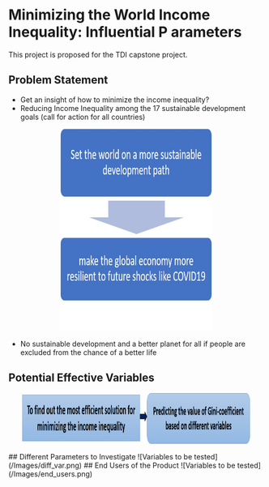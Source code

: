 # Minimizing the World Income Inequality: Influential P arameters
This project is proposed for the TDI capstone project.

## Problem Statement
* Get an insight of how to minimize the income inequality?
* Reducing Income Inequality among the 17 sustainable development goals (call for action for all countries)
<p align="center">
  <img width="300" height="400" src='/Images/flowchart_prob_stat.png'>
</p>

* No sustainable development and a better planet for all if people are excluded from the chance of a better life
## Potential Effective Variables
<p align="center">
  <img width="450" height="100" src='/Images/most_eff_sol.png'>
</p>
## Different Parameters to Investigate
![Variables to be tested](/Images/diff_var.png)
## End Users of the Product
![Variables to be tested](/Images/end_users.png)

